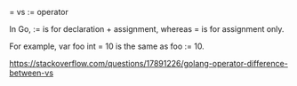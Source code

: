 
= vs := operator

In Go, := is for declaration + assignment, whereas = is for assignment only.

For example, var foo int = 10 is the same as foo := 10.

https://stackoverflow.com/questions/17891226/golang-operator-difference-between-vs